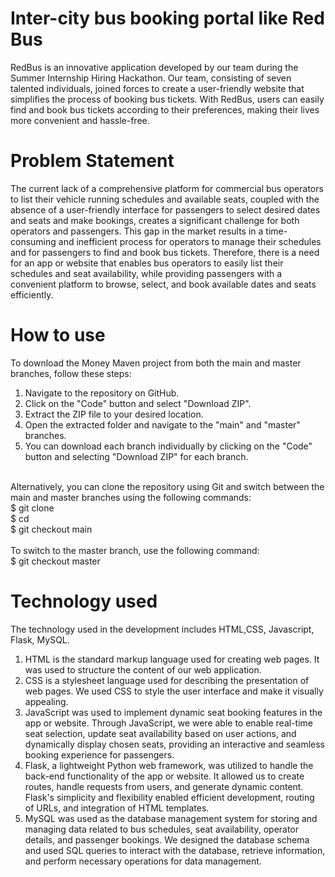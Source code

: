 # Inter-city bus booking portal like Red Bus
RedBus is an innovative application developed by our team during the Summer Internship Hiring Hackathon. Our team, consisting of seven talented individuals, joined forces to create a user-friendly website that simplifies the process of booking bus tickets. With RedBus, users can easily find and book bus tickets according to their preferences, making their lives more convenient and hassle-free.

# Problem Statement
The current lack of a comprehensive platform for commercial bus operators to list their vehicle running schedules and available seats, coupled with the absence of a user-friendly interface for passengers to select desired dates and seats and make bookings, creates a significant challenge for both operators and passengers. This gap in the market results in a time-consuming and inefficient process for operators to manage their schedules and for passengers to find and book bus tickets. Therefore, there is a need for an app or website that enables bus operators to easily list their schedules and seat availability, while providing passengers with a convenient platform to browse, select, and book available dates and seats efficiently.

# How to use
To download the Money Maven project from both the main and master branches, follow these steps:
1. Navigate to the repository on GitHub.
2. Click on the "Code" button and select "Download ZIP".
3. Extract the ZIP file to your desired location.
4. Open the extracted folder and navigate to the "main" and "master" branches.
5. You can download each branch individually by clicking on the "Code" button and selecting "Download ZIP" for each branch.</br></br>

Alternatively, you can clone the repository using Git and switch between the main and master branches using the following commands: </br>
$ git clone <repository URL> 
</br>
$ cd <repository name> 
</br>
$ git checkout main </br>
</br>
To switch to the master branch, use the following command: </br>
$ git checkout master

# Technology used
The technology used in the development includes HTML,CSS, Javascript, Flask, MySQL.
1. HTML is the standard markup language used for creating web pages. It was used to structure the content of our web application.
2. CSS is a stylesheet language used for describing the presentation of web pages. We used CSS to style the user interface and make it visually appealing.
3. JavaScript was used to implement dynamic seat booking features in the app or website. Through JavaScript, we were able to enable real-time seat selection, update seat availability based on user actions, and dynamically display chosen seats, providing an interactive and seamless booking experience for passengers.
4. Flask, a lightweight Python web framework, was utilized to handle the back-end functionality of the app or website. It allowed us to create routes, handle requests from users, and generate dynamic content. Flask's simplicity and flexibility enabled efficient development, routing of URLs, and integration of HTML templates.
5. MySQL was used as the database management system for storing and managing data related to bus schedules, seat availability, operator details, and passenger bookings. We designed the database schema and used SQL queries to interact with the database, retrieve information, and perform necessary operations for data management.
